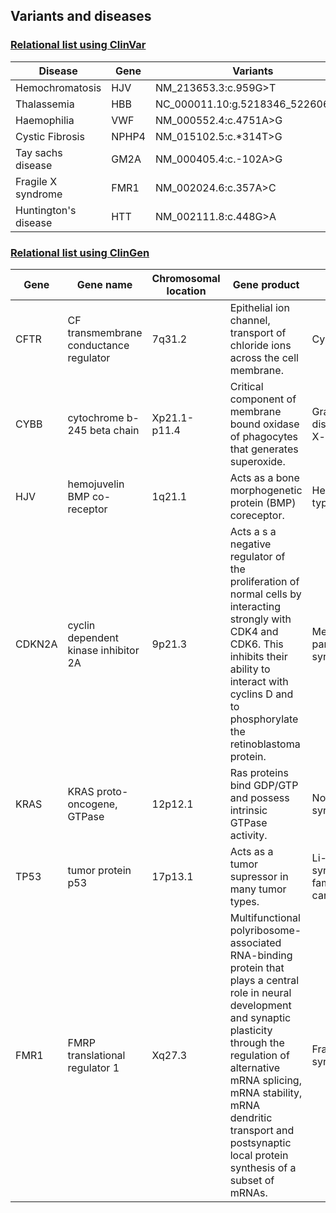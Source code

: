 ## Variants and diseases

### [Relational list using ClinVar](https://www.ncbi.nlm.nih.gov/clinvar/)

|Disease|Gene|Variants|
|-------|----|--------|
|Hemochromatosis|HJV|NM_213653.3:c.959G>T|
|Thalassemia|HBB|NC_000011.10:g.5218346_5226066del|
|Haemophilia|VWF|NM_000552.4:c.4751A>G|
|Cystic Fibrosis|NPHP4|NM_015102.5:c.\*314T>G|
|Tay sachs disease|GM2A|NM_000405.4:c.-102A>G|
|Fragile X syndrome|FMR1|NM_002024.6:c.357A>C|
|Huntington's disease|HTT|NM_002111.8:c.448G>A|


### [Relational list using ClinGen](https://clinicalgenome.org/)
|Gene|Gene name|Chromosomal location|Gene product|Disease|
|----|---------|--------------------|------------|-------|
|CFTR|CF transmembrane conductance regulator|7q31.2|Epithelial ion channel, transport of chloride ions across the cell membrane.|Cystic fibrosis|
|CYBB|cytochrome b-245 beta chain|Xp21.1-p11.4|Critical component of membrane bound oxidase of phagocytes that generates superoxide.|Granulomatous disease, chrinic, X-linked|
|HJV|hemojuvelin BMP co-receptor|1q21.1|Acts as a bone morphogenetic protein (BMP) coreceptor.|Hemochromatosis type 2A|
|CDKN2A|cyclin dependent kinase inhibitor 2A|9p21.3|Acts a s a negative regulator of the proliferation of normal cells by interacting strongly with CDK4 and CDK6. This inhibits their ability to interact with cyclins D and to phosphorylate the retinoblastoma protein.|Melanoma-pancreatic cancer syndrome|
|KRAS|KRAS proto-oncogene, GTPase|12p12.1|Ras proteins bind GDP/GTP and possess intrinsic GTPase activity.|Noonan syndrome|
|TP53|tumor protein p53|17p13.1|Acts as a tumor supressor in many tumor types.|Li-Fraumeni syndrome 1 & familial ovarian cancer|
|FMR1|FMRP translational regulator 1|Xq27.3|Multifunctional polyribosome-associated RNA-binding protein that plays a central role in neural development and synaptic plasticity through the regulation of alternative mRNA splicing, mRNA stability, mRNA dendritic transport and postsynaptic local protein synthesis of a subset of mRNAs.|Fragile X syndrome|
